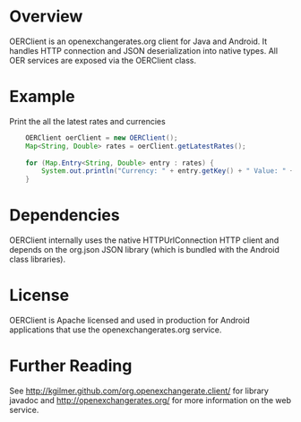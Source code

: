 # Overview
OERClient is an openexchangerates.org client for Java and Android.  It handles HTTP connection and JSON deserialization into native types.  All OER services are exposed via the OERClient class.

# Example
Print the all the latest rates and currencies
``` java
	OERClient oerClient = new OERClient();
	Map<String, Double> rates = oerClient.getLatestRates();
	
	for (Map.Entry<String, Double> entry : rates) {
		System.out.println("Currency: " + entry.getKey() + " Value: " + entry.getValue());
	}
```

# Dependencies
OERClient internally uses the native HTTPUrlConnection HTTP client and depends on the org.json JSON library (which is bundled with the Android class libraries).

# License
OERClient is Apache licensed and used in production for Android applications that use the openexchangerates.org service.

# Further Reading
See http://kgilmer.github.com/org.openexchangerate.client/ for library javadoc and http://openexchangerates.org/ for more information on the web service.

